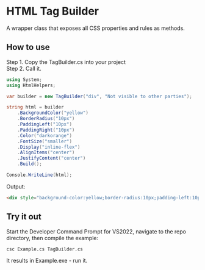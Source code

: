 # HTML Tag Builder

A wrapper class that exposes all CSS properties and rules as methods.

## How to use

Step 1.  Copy the TagBuilder.cs into your project  
Step 2.  Call it.

```csharp
using System;
using HtmlHelpers;

var builder = new TagBuilder("div", "Not visible to other parties");

string html = builder
    .BackgroundColor("yellow")
    .BorderRadius("10px")
    .PaddingLeft("10px")
    .PaddingRight("10px")
    .Color("darkorange")
    .FontSize("smaller")
    .Display("inline-flex")
    .AlignItems("center")
    .JustifyContent("center")
    .Build();

Console.WriteLine(html);
```

Output:

```html
<div style="background-color:yellow;border-radius:10px;padding-left:10px;padding-right:10px;color:darkorange;font-size:smaller;display:inline-flex;align-items:center;justify-content:center;">Not visible to other parties</div>
```

## Try it out
Start the Developer Command Prompt for VS2022, navigate to the repo directory, then compile the example:

`csc Example.cs TagBuilder.cs`

It results in Example.exe - run it.